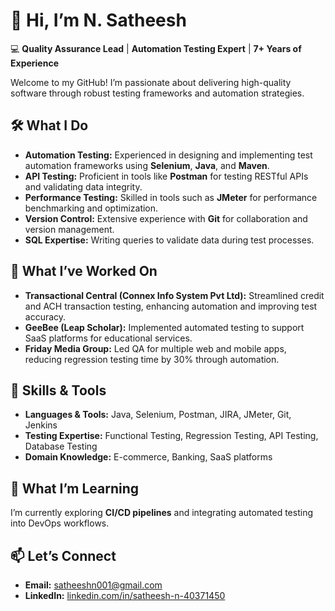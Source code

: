 # 👋 Hi, I’m **N. Satheesh**  
💻 **Quality Assurance Lead** | **Automation Testing Expert** | **7+ Years of Experience**

Welcome to my GitHub! I’m passionate about delivering high-quality software through robust testing frameworks and automation strategies.

## 🛠️ **What I Do**
- **Automation Testing:** Experienced in designing and implementing test automation frameworks using **Selenium**, **Java**, and **Maven**.
- **API Testing:** Proficient in tools like **Postman** for testing RESTful APIs and validating data integrity.
- **Performance Testing:** Skilled in tools such as **JMeter** for performance benchmarking and optimization.
- **Version Control:** Extensive experience with **Git** for collaboration and version management.
- **SQL Expertise:** Writing queries to validate data during test processes.

## 🚀 **What I’ve Worked On**
- **Transactional Central (Connex Info System Pvt Ltd):** Streamlined credit and ACH transaction testing, enhancing automation and improving test accuracy.
- **GeeBee (Leap Scholar):** Implemented automated testing to support SaaS platforms for educational services.
- **Friday Media Group:** Led QA for multiple web and mobile apps, reducing regression testing time by 30% through automation.

## 🌟 **Skills & Tools**
- **Languages & Tools:** Java, Selenium, Postman, JIRA, JMeter, Git, Jenkins
- **Testing Expertise:** Functional Testing, Regression Testing, API Testing, Database Testing
- **Domain Knowledge:** E-commerce, Banking, SaaS platforms

## 🌱 **What I’m Learning**
I’m currently exploring **CI/CD pipelines** and integrating automated testing into DevOps workflows.

## 📫 **Let’s Connect**
- **Email:** [satheeshn001@gmail.com](mailto:satheeshn001@gmail.com)
- **LinkedIn:** [linkedin.com/in/satheesh-n-40371450](https://www.linkedin.com/in/satheesh-n-40371450)
